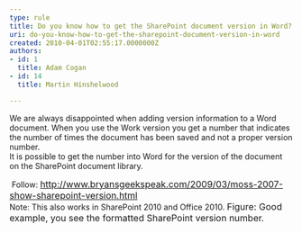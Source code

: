 ```yaml
---
type: rule
title: Do you know how to get the SharePoint document version in Word?
uri: do-you-know-how-to-get-the-sharepoint-document-version-in-word
created: 2010-04-01T02:55:17.0000000Z
authors:
- id: 1
  title: Adam Cogan
- id: 14
  title: Martin Hinshelwood

---
```




<span class='intro'> We are always disappointed when adding version information to a Word document. When you use the Work version you get a number that indicates the number of times the document has been saved and not a proper version number.<br>
It is possible to get the number into Word for the version of the document on the SharePoint document library. 
 </span>

&#160;Follow&#58; <font class="ms-rteCustom-External" size="+0"><a shape="rect" href="http&#58;//www.bryansgeekspeak.com/2009/03/moss-2007-show-sharepoint-version.html">http&#58;//www.bryansgeekspeak.com/2009/03/moss-2007-show-sharepoint-version.html</a> </font><br>
Note&#58; This also works in SharePoint 2010 and Office 2010. <img alt="" class="ms-rteCustom-ImageArea" src="/Standards/SoftwareDevelopment/RulesToBetterSharePoint/PublishingImages/VersionInWord.jpg" /><font class="ms-rteCustom-FigureGood" size="+0">Figure&#58; Good example, you see the formatted SharePoint version number.<br>
</font>



